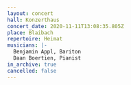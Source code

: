 ```yaml
---
layout: concert
hall: Konzerthaus
concert_date: 2020-11-11T13:08:35.805Z
place: Blaibach
repertoire: Heimat
musicians: |-
  Benjamin Appl, Bariton
  Daan Boertien, Pianist
in_archive: true
cancelled: false
---
```

